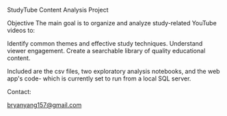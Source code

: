 StudyTube Content Analysis Project

Objective
The main goal is to organize and analyze study-related YouTube videos to:

Identify common themes and effective study techniques.
Understand viewer engagement.
Create a searchable library of quality educational content.


Included are the csv files, two exploratory analysis notebooks, and the web app's code- which is currently set to run from a local SQL server.

Contact:

bryanyang157@gmail.com
